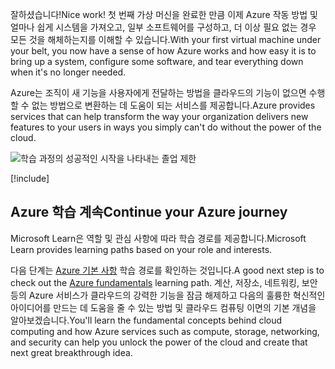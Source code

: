 <span data-ttu-id="e190c-101">잘하셨습니다!</span><span class="sxs-lookup"><span data-stu-id="e190c-101">Nice work!</span></span> <span data-ttu-id="e190c-102">첫 번째 가상 머신을 완료한 만큼 이제 Azure 작동 방법 및 얼마나 쉽게 시스템을 가져오고, 일부 소프트웨어를 구성하고, 더 이상 필요 없는 경우 모든 것을 해체하는지를 이해할 수 있습니다.</span><span class="sxs-lookup"><span data-stu-id="e190c-102">With your first virtual machine under your belt, you now have a sense of how Azure works and how easy it is to bring up a system, configure some software, and tear everything down when it's no longer needed.</span></span>

<span data-ttu-id="e190c-103">Azure는 조직이 새 기능을 사용자에게 전달하는 방법을 클라우드의 기능이 없으면 수행할 수 없는 방법으로 변환하는 데 도움이 되는 서비스를 제공합니다.</span><span class="sxs-lookup"><span data-stu-id="e190c-103">Azure provides services that can help transform the way your organization delivers new features to your users in ways you simply can't do without the power of the cloud.</span></span>

![학습 과정의 성공적인 시작을 나타내는 졸업 제한](../media/6-heading.png)

[!include[](../../../includes/azure-sandbox-cleanup.md)]

## <a name="continue-your-azure-journey"></a><span data-ttu-id="e190c-105">Azure 학습 계속</span><span class="sxs-lookup"><span data-stu-id="e190c-105">Continue your Azure journey</span></span>

<span data-ttu-id="e190c-106">Microsoft Learn은 역할 및 관심 사항에 따라 학습 경로를 제공합니다.</span><span class="sxs-lookup"><span data-stu-id="e190c-106">Microsoft Learn provides learning paths based on your role and interests.</span></span>

<span data-ttu-id="e190c-107">다음 단계는 [Azure 기본 사항](/learn/paths/azure-fundamentals/) 학습 경로를 확인하는 것입니다.</span><span class="sxs-lookup"><span data-stu-id="e190c-107">A good next step is to check out the [Azure fundamentals](/learn/paths/azure-fundamentals/) learning path.</span></span> <span data-ttu-id="e190c-108">계산, 저장소, 네트워킹, 보안 등의 Azure 서비스가 클라우드의 강력한 기능을 잠금 해제하고 다음의 훌륭한 혁신적인 아이디어를 만드는 데 도움을 줄 수 있는 방법 및 클라우드 컴퓨팅 이면의 기본 개념을 알아보겠습니다.</span><span class="sxs-lookup"><span data-stu-id="e190c-108">You'll learn the fundamental concepts behind cloud computing and how Azure services such as compute, storage, networking, and security can help you unlock the power of the cloud and create that next great breakthrough idea.</span></span>